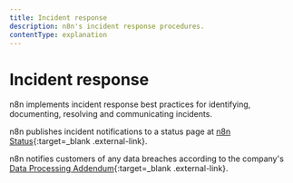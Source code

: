 ```yaml
---
title: Incident response
description: n8n's incident response procedures.
contentType: explanation
---
```


# Incident response

n8n implements incident response best practices for identifying, documenting, resolving and communicating incidents. 

n8n publishes incident notifications to a status page at [n8n Status](https://status.n8n.cloud/){:target=_blank .external-link}.

n8n notifies customers of any data breaches according to the company's [Data Processing Addendum](https://n8n.io/legal/#data){:target=_blank .external-link}.
